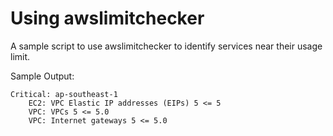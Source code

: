 # Using awslimitchecker

A sample script to use awslimitchecker to identify services near their usage limit.

Sample Output:

```
Critical: ap-southeast-1
	EC2: VPC Elastic IP addresses (EIPs) 5 <= 5
	VPC: VPCs 5 <= 5.0
	VPC: Internet gateways 5 <= 5.0
```
